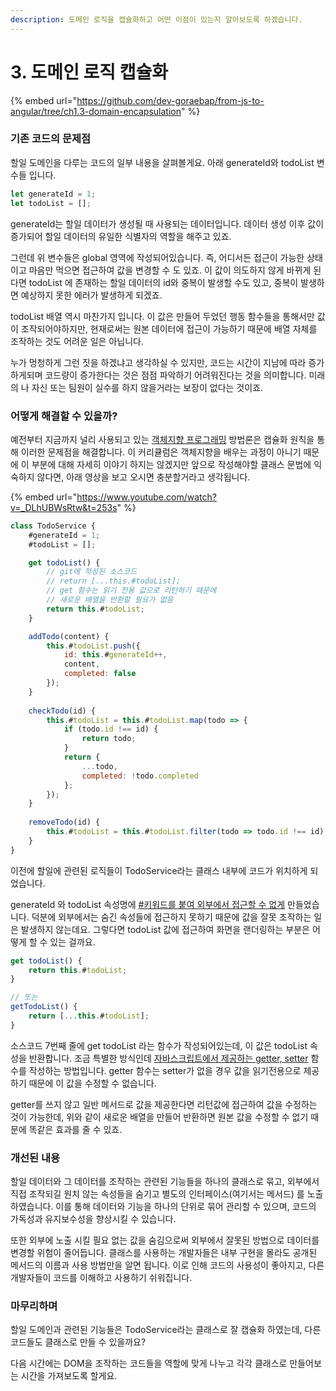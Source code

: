 ```yaml
---
description: 도메인 로직을 캡슐화하고 어떤 이점이 있는지 알아보도록 하겠습니다.
---
```


# 3. 도메인 로직 캡슐화

{% embed url="https://github.com/dev-goraebap/from-js-to-angular/tree/ch1.3-domain-encapsulation" %}

### 기존 코드의 문제점

할일 도메인을 다루는 코드의 일부 내용을 살펴볼게요. 아래 generateId와 todoList 변수들 입니다.

```javascript
let generateId = 1;
let todoList = [];
```

generateId는 할일 데이터가 생성될 때 사용되는 데이터입니다. 데이터 생성 이후 값이 증가되어 할일 데이터의 유일한 식별자의 역할을 해주고 있죠.&#x20;

그런데 위 변수들은 global 영역에 작성되어있습니다. 즉, 어디서든 접근이 가능한 상태이고 마음만 먹으면 접근하여 값을 변경할 수 도 있죠. 이 값이 의도하지 않게 바뀌게 된다면 todoList 에 존재하는 할일 데이터의 id와 중복이 발생할 수도 있고, 중복이 발생하면 예상하지 못한 에러가 발생하게 되겠죠.

todoList 배열 역시 마찬가지 입니다. 이 값은 만들어 두었던 행동 함수들을 통해서만 값이 조작되어야하지만, 현재로써는 원본 데이터에 접근이 가능하기 때문에 배열 자체를 조작하는 것도 어려운 일은 아닙니다.

누가 멍청하게 그런 짓을 하겠냐고 생각하실 수 있지만, 코드는 시간이 지남에 따라 증가하게되며 코드량이 증가한다는 것은 점점 파악하기 어려워진다는 것을 의미합니다. 미래의 나 자신 또는 팀원이 실수를 하지 않을거라는 보장이 없다는 것이죠.&#x20;

### 어떻게 해결할 수 있을까?

예전부터 지금까지 널리 사용되고 있는 [객체지향 프로그래밍](https://app.gitbook.com/o/WgNOYUrHrab7S1aB9l5N/s/uI0XIhcGxtvC1BLQtXVB/) 방법론은 캡슐화 원칙을 통해 이러한 문제점을 해결합니다. 이 커리큘럼은 객체지향을 배우는 과정이 아니기 때문에 이 부분에 대해 자세히 이야기 하지는 않겠지만 앞으로 작성해야할 클래스 문법에 익숙하지 않다면, 아래 영상을 보고 오시면 충분할거라고 생각됩니다.

{% embed url="https://www.youtube.com/watch?v=_DLhUBWsRtw&t=253s" %}

```javascript
class TodoService {
    #generateId = 1;
    #todoList = [];

    get todoList() {
        // git에 작성된 소스코드
        // return [...this.#todoList]; 
        // get 함수는 읽기 전용 값으로 리턴하기 때문에 
        // 새로운 배열을 반환할 필요가 없음
        return this.#todoList; 
    }

    addTodo(content) {
        this.#todoList.push({
            id: this.#generateId++,
            content,
            completed: false
        });
    }
    
    checkTodo(id) {
        this.#todoList = this.#todoList.map(todo => {
            if (todo.id !== id) {
                return todo;
            }
            return {
                ...todo,
                completed: !todo.completed
            };
        });
    }
    
    removeTodo(id) {
        this.#todoList = this.#todoList.filter(todo => todo.id !== id);
    }
}
```

이전에 할일에 관련된 로직들이 TodoService라는 클래스 내부에 코드가 위치하게 되었습니다.&#x20;

generateId 와 todoList 속성명에 [#키워드를 붙여 외부에서 접근할 수 없게](../../gpt-docs/oop/access-modifier.md) 만들었습니다. 덕분에 외부에서는 숨긴 속성들에 접근하지 못하기 때문에 값을 잘못 조작하는 일은 발생하지 않는데요.  그렇다면 todoList 값에 접근하여 화면을 랜더링하는 부분은 어떻게 할 수 있는 걸까요.&#x20;

```javascript
get todoList() {
    return this.#todoList; 
}

// 또는 
getTodoList() {
    return [...this.#todoList];
}
```

소스코드 7번째 줄에 get todoList 라는 함수가 작성되어있는데, 이 값은 todoList 속성을 반환합니다. 조금 특별한 방식인데 [자바스크립트에서 제공하는 getter, setter](../../gpt-docs/oop/class-get-set.md) 함수를 작성하는 방법입니다. getter 함수는 setter가 없을 경우 값을 읽기전용으로 제공하기 때문에 이 값을 수정할 수 없습니다.&#x20;

getter를 쓰지 않고 일반 메서드로 값을 제공한다면 리턴값에 접근하여 값을 수정하는 것이 가능한데, 위와 같이 새로운 배열을 만들어 반환하면 원본 값을 수정할 수 없기 때문에 똑같은 효과를 줄 수 있죠.&#x20;

### 개선된 내용

할일 데이터와 그 데이터를 조작하는 관련된 기능들을 하나의 클래스로 묶고, 외부에서 직접 조작되길 원치 않는 속성들을 숨기고 별도의 인터페이스(여기서는 메서드) 를 노출하였습니다. 이를 통해 데이터와 기능을 하나의 단위로 묶어 관리할 수 있으며, 코드의 가독성과 유지보수성을 향상시킬 수 있습니다.&#x20;

또한 외부에 노출 시킬 필요 없는 값을 숨김으로써 외부에서 잘못된 방법으로 데이터를 변경할 위험이 줄어듭니다. 클래스를 사용하는 개발자들은 내부 구현을 몰라도 공개된 메서드의 이름과 사용 방법만을 알면 됩니다. 이로 인해 코드의 사용성이 좋아지고, 다른 개발자들이 코드를 이해하고 사용하기 쉬워집니다.

### 마무리하며

할일 도메인과 관련된 기능들은 TodoService라는 클래스로 잘 캡슐화 하였는데, 다른 코드들도 클래스로 만들 수 있을까요?&#x20;

다음 시간에는 DOM을 조작하는 코드들을 역할에 맞게 나누고 각각 클래스로 만들어보는 시간을 가져보도록 할게요.&#x20;
